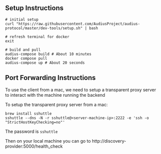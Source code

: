 ## Setup Instructions

```
# initial setup
curl "https://raw.githubusercontent.com/AudiusProject/audius-protocol/master/dev-tools/setup.sh" | bash

# refresh terminal for docker
exit

# build and pull
audius-compose build # About 10 minutes
docker compose pull
audius-compose up # About 20 seconds
```

## Port Forwarding Instructions

To use the client from a mac, we need to setup a transparent proxy server to interact with the machine running the backend

To setup the transparent proxy server from a mac:
```
brew install sshuttle
sshuttle --dns -N -r sshuttle@<server-machine-ip>:2222 -e 'ssh -o "StrictHostKeyChecking=no"'
```

The password is `sshuttle`

Then on your local machine you can go to http://discovery-provider:5000/health_check
